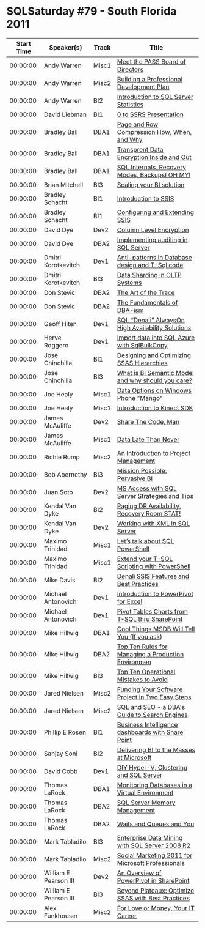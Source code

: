 # SQLSaturday #79 - South Florida 2011
Start Time|Speaker(s)|Track|Title
---|---|---|---
00:00:00|Andy Warren|Misc1|[Meet the PASS Board of Directors](28707.md)
00:00:00|Andy Warren|Misc2|[Building a Professional Development Plan](28708.md)
00:00:00|Andy Warren|BI2|[Introduction to SQL Server Statistics](28709.md)
00:00:00|David Liebman|BI1|[0 to SSRS Presentation](29069.md)
00:00:00|Bradley Ball|DBA1|[Page and Row Compression How, When, and Why](29141.md)
00:00:00|Bradley Ball|DBA1|[Transprent Data Encryption Inside and Out](29142.md)
00:00:00|Bradley Ball|DBA1|[SQL Internals, Recovery Modes, Backups! OH MY!](29143.md)
00:00:00|Brian Mitchell|BI3|[Scaling your BI solution](29258.md)
00:00:00|Bradley Schacht|BI1|[Introduction to SSIS](29325.md)
00:00:00|Bradley Schacht|BI1|[Configuring and Extending SSIS](29326.md)
00:00:00|David Dye|Dev2|[Column Level Encryption](29863.md)
00:00:00|David Dye|DBA2|[Implementing auditing in SQL Server](29864.md)
00:00:00|Dmitri Korotkevitch|Dev1|[Anti-patterns in Database design and T-Sql code](29919.md)
00:00:00|Dmitri Korotkevitch|BI3|[Data Sharding in OLTP Systems](29920.md)
00:00:00|Don Stevic|DBA2|[The Art of the Trace](29947.md)
00:00:00|Don Stevic|DBA2|[The Fundamentals of DBA-ism ](29948.md)
00:00:00|Geoff Hiten|Dev1|[SQL “Denali” AlwaysOn High Availability Solutions](30237.md)
00:00:00|Herve Roggero|Dev1|[Import data into SQL Azure with SqlBulkCopy](30331.md)
00:00:00|Jose Chinchilla|BI1|[Designing and Optimizing SSAS Hierarchies](30621.md)
00:00:00|Jose Chinchilla|BI3|[What is BI Semantic Model and why should you care?](30622.md)
00:00:00|Joe Healy|Misc1|[Data Options on Windows Phone "Mango"](30833.md)
00:00:00|Joe Healy|Misc1|[Introduction to Kinect SDK](30834.md)
00:00:00|James McAuliffe|Dev2|[Share The Code, Man](30871.md)
00:00:00|James McAuliffe|Misc1|[Data Late Than Never](30872.md)
00:00:00|Richie Rump|Misc2|[An Introduction to Project Management](31046.md)
00:00:00|Bob Abernethy|BI3|[Mission Possible: Pervasive BI](31057.md)
00:00:00|Juan Soto|Dev2|[MS Access with SQL Server Strategies and Tips](31085.md)
00:00:00|Kendal Van Dyke|BI2|[Paging DR Availability, Recovery Room STAT!](31271.md)
00:00:00|Kendal Van Dyke|Dev2|[Working with XML in SQL Server](31272.md)
00:00:00|Maximo Trinidad|Misc1|[Let’s talk about SQL PowerShell](31638.md)
00:00:00|Maximo Trinidad|Misc1|[Extend your T-SQL Scripting with PowerShell](31639.md)
00:00:00|Mike Davis|BI2|[Denali SSIS Features and Best Practices](31660.md)
00:00:00|Michael Antonovich|Dev1|[Introduction to PowerPivot for Excel ](31811.md)
00:00:00|Michael Antonovich|Dev1|[Pivot Tables  Charts from T-SQL thru SharePoint](31812.md)
00:00:00|Mike Hillwig|DBA1|[Cool Things MSDB Will Tell You (If you ask)](31834.md)
00:00:00|Mike Hillwig|DBA2|[Top Ten Rules for Managing a Production Environmen](31835.md)
00:00:00|Mike Hillwig|BI3|[Top Ten Operational Mistakes to Avoid](31836.md)
00:00:00|Jared  Nielsen|Misc2|[Funding Your Software Project in Two Easy Steps ](32334.md)
00:00:00|Jared  Nielsen|Misc2|[SQL and SEO - a DBA's Guide to Search Engines](32335.md)
00:00:00|Phillip E Rosen|BI1|[Business Intelligence dashboards with Share Point](32651.md)
00:00:00|Sanjay Soni|BI2|[Delivering BI to the Masses at Microsoft](32780.md)
00:00:00|David Cobb|Dev1|[DIY Hyper-V, Clustering and SQL Server](33006.md)
00:00:00|Thomas LaRock|DBA1|[Monitoring Databases in a Virtual Environment](33051.md)
00:00:00|Thomas LaRock|DBA2|[SQL Server Memory Management](33052.md)
00:00:00|Thomas LaRock|DBA2|[Waits and Queues and You](33053.md)
00:00:00|Mark Tabladilo|BI3|[Enterprise Data Mining with SQL Server 2008 R2 ](33101.md)
00:00:00|Mark Tabladilo|Misc2|[Social Marketing 2011 for Microsoft Professionals](33102.md)
00:00:00|William E Pearson III|Dev2|[An Overview of PowerPivot in SharePoint](34179.md)
00:00:00|William E Pearson III|BI3|[Beyond Plateaux: Optimize SSAS with Best Practices](34182.md)
00:00:00|Alex Funkhouser|Misc2|[For Love or Money, Your IT Career](34550.md)
